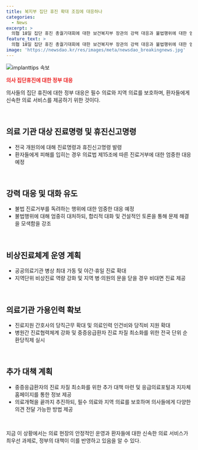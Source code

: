 ```yaml
---
title: 복지부 집단 휴진 확대 조짐에 대응하나
categories:
  - News
excerpt: >
  의협 18일 집단 휴진 총궐기대회에 대한 보건복지부 장관의 강력 대응과 불법행위에 대한 엄중처벌 강조, 개원가 반·전일 휴진 참여 움직임 속속 정부 설득 등의 내용을 담고 있습니다. 정부는 의료공백 최소화를 위해 비상진료체계를 운영하는 방침이며, 의료인력 확보와 환자 분산을 위한 병원간 협력체계를 강화할 계획입니다. 또한, 불법 집단 진료거부에 대해 엄정 대응할 것이라고 강조했습니다. 살리는 의료개혁을 흔들림 없이 추진하겠다고 밝혔습니다.
feature_text: >
  의협 18일 집단 휴진 총궐기대회에 대한 보건복지부 장관의 강력 대응과 불법행위에 대한 엄중처벌 강조, 개원가 반·전일 휴진 참여 움직임 속속 정부 설득 등의 내용을 담고 있습니다. 정부는 의료공백 최소화를 위해 비상진료체계를 운영하는 방침이며, 의료인력 확보와 환자 분산을 위한 병원간 협력체계를 강화할 계획입니다. 또한, 불법 집단 진료거부에 대해 엄정 대응할 것이라고 강조했습니다. 살리는 의료개혁을 흔들림 없이 추진하겠다고 밝혔습니다.
image: 'https://newsdao.kr/res/images/meta/newsdao_breakingnews.jpg'
---
```


<p><img src="https://newsdao.kr/res/images/meta/newsdao_breakingnews.jpg" alt="implanttips 속보" /></p>

<p><b><span style="color: #ee2323;">의사 집단휴진에 대한 정부 대응</span></b></p>

<p>의사들의 집단 휴진에 대한 정부 대응은 필수 의료와 지역 의료를 보호하며, 환자들에게 신속한 의료 서비스를 제공하기 위한 것이다.</p>

<p data-ke-size="size16">&nbsp;</p>

<h2 data-ke-size="size26">의료 기관 대상 진료명령 및 휴진신고명령</h2>

<ul>
<li>전국 개원의에 대해 진료명령과 휴진신고명령 발령</li>
<li>환자들에게 피해를 입히는 경우 의료법 제15조에 따른 진료거부에 대한 엄중한 대응 예정</li>
</ul>

<p data-ke-size="size16">&nbsp;</p>

<h2 data-ke-size="size26">강력 대응 및 대화 유도</h2>

<ul>
<li>불법 진료거부를 독려하는 행위에 대한 엄중한 대응 예정</li>
<li>불법행위에 대해 엄중히 대처하되, 합리적 대화 및 건설적인 토론을 통해 문제 해결을 모색함을 강조</li>
</ul>

<p data-ke-size="size16">&nbsp;</p>

<h2 data-ke-size="size26">비상진료체계 운영 계획</h2>

<ul>
<li>공공의료기관 병상 최대 가동 및 야간·휴일 진료 확대</li>
<li>지역단위 비상진료 역량 강화 및 지역 병·의원의 문을 닫을 경우 비대면 진료 제공</li>
</ul>

<p data-ke-size="size16">&nbsp;</p>

<h2 data-ke-size="size26">의료기관 가용인력 확보</h2>

<ul>
<li>진료지원 간호사의 당직근무 확대 및 의료인력 인건비와 당직비 지원 확대</li>
<li>병원간 진료협력체계 강화 및 중증응급환자 진료 차질 최소화를 위한 전국 단위 순환당직제 실시</li>
</ul>

<p data-ke-size="size16">&nbsp;</p>

<h2 data-ke-size="size26">추가 대책 계획</h2>

<ul>
<li>중증응급환자의 진료 차질 최소화를 위한 추가 대책 마련 및 응급의료포털과 지자체 홈페이지를 통한 정보 제공</li>
<li>의료개혁을 끝까지 추진하되, 필수 의료와 지역 의료를 보호하며 의사들에게 다양한 의견 전달 가능한 방법 제공</li>
</ul>

<p data-ke-size="size16">&nbsp;</p>

<p>지금 이 상황에서는 의료 현장의 안정적인 운영과 환자들에 대한 신속한 의료 서비스가 최우선 과제로, 정부의 대책이 이를 반영하고 있음을 알 수 있다.</p>

